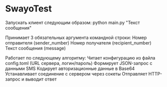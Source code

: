 # SwayoTest
Запускать клиент следующим образом: python main.py <sender> <recipient> "Текст сообщения"

Принимает 3 обязательных аргумента командной строки:
Номер отправителя (sender_number)
Номер получателя (recipient_number)
Текст сообщения (message)

Работает по следующему алгоритму:
Читает конфигурацию из файла config.toml (URL сервера, логин/пароль)
Формирует JSON-запрос с данными SMS
Кодирует авторизационные данные в Base64
Устанавливает соединение с сервером через сокеты
Отправляет HTTP-запрос и выводит ответ
